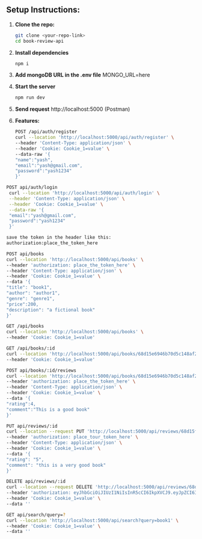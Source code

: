 ## Setup Instructions:

1. **Clone the repo:**
   ```bash
   git clone <your-repo-link>
   cd book-review-api

3. **Install dependencies**
   ```bash
   npm i

4. **Add mongoDB URL in the .env file**
   MONGO_URL=here

5. **Start the server**
   ```bash
   npm run dev

6. **Send request**
   http://localhost:5000 (Postman)

7. **Features:**

   ```bash
   POST /api/auth/register
   curl --location 'http://localhost:5000/api/auth/register' \
   --header 'Content-Type: application/json' \
   --header 'Cookie: Cookie_1=value' \
   --data-raw '{
   "name":"yash",
   "email":"yash@gmail.com",
   "password":"yash1234"
   }'

  ```bash
POST api/auth/login
   curl --location 'http://localhost:5000/api/auth/login' \
   --header 'Content-Type: application/json' \
   --header 'Cookie: Cookie_1=value' \
   --data-raw '{
   "email":"yash@gmail.com",
   "password":"yash1234"
   }'

save the token in the header like this:
authorization:place_the_token_here

POST api/books
curl --location 'http://localhost:5000/api/books' \
--header 'authorization: place_the_token_here' \
--header 'Content-Type: application/json' \
--header 'Cookie: Cookie_1=value' \
--data '{
"title": "book1",
"author": "author1",
"genre": "genre1",
"price":200,
"description": "a fictional book"
}'

GET /api/books
curl --location 'http://localhost:5000/api/books' \
--header 'Cookie: Cookie_1=value'

GET /api/books/:id
curl --location 'http://localhost:5000/api/books/68d15e6946b70d5c148af257' \
--header 'Cookie: Cookie_1=value'

POST api/books/:id/reviews
curl --location 'http://localhost:5000/api/books/68d15e6946b70d5c148af257/review' \
--header 'authorization: place_the_token_here' \
--header 'Content-Type: application/json' \
--header 'Cookie: Cookie_1=value' \
--data '{
"rating":4,
"comment":"This is a good book"
}'

PUT api/reviews/:id
curl --location --request PUT 'http://localhost:5000/api/reviews/68d15fc546b70d5c148af260' \
--header 'authorization: place_tour_token_here' \
--header 'Content-Type: application/json' \
--header 'Cookie: Cookie_1=value' \
--data '{
"rating": "5",
"comment": "this is a very good book"
}'

DELETE api/reviews/:id
curl --location --request DELETE 'http://localhost:5000/api/reviews/68d15fc546b70d5c148af260' \
--header 'authorization: eyJhbGciOiJIUzI1NiIsInR5cCI6IkpXVCJ9.eyJpZCI6IjY4ZDE1ZGJjNDZiNzBkNWMxNDhhZjI1MiIsImVtYWlsIjoieWFzaEBnbWFpbC5jb20iLCJpYXQiOjE3NTg1NTE1MjYsImV4cCI6MTc1ODYzNzkyNn0.yR3LONpZbNjk5mlskWTGu_2zBtJXBV15ZIJR-hY5_Yk' \
--header 'Cookie: Cookie_1=value' \
--data ''

GET api/search/query=?
curl --location 'http://localhost:5000/api/search?query=book1' \
--header 'Cookie: Cookie_1=value' \
--data ''
